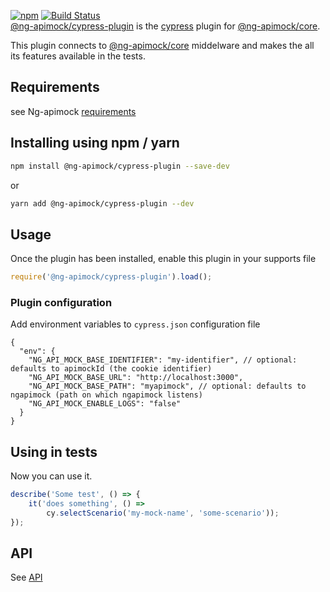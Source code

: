 [![npm](https://img.shields.io/npm/v/@ng-apimock/cypress-plugin?color=brightgreen)](https://www.npmjs.com/package/@ng-apimock/cypress-plugin) [![Build Status](https://github.com/ng-apimock/cypress-plugin/workflows/CI/badge.svg)](https://github.com/ng-apimock/cypress-plugin/actions?workflow=CI) <br />
[@ng-apimock/cypress-plugin](https://github.com/ng-apimock/cypress-plugin) is the [cypress](https://www.cypress.io/) plugin for [@ng-apimock/core](https://github.com/ng-apimock/core).

This plugin connects to [@ng-apimock/core](https://github.com/ng-apimock/core) middelware and makes the all its features available in the tests.

## Requirements

see Ng-apimock [requirements](/docs/#requirements)

## Installing using npm / yarn
```bash
npm install @ng-apimock/cypress-plugin --save-dev
```
or 

```bash
yarn add @ng-apimock/cypress-plugin --dev
```

## Usage
Once the plugin has been installed, enable this plugin in your supports file

```js
require('@ng-apimock/cypress-plugin').load();
```

### Plugin configuration
Add environment variables to `cypress.json` configuration file

```
{
  "env": {
    "NG_API_MOCK_BASE_IDENTIFIER": "my-identifier", // optional: defaults to apimockId (the cookie identifier)
    "NG_API_MOCK_BASE_URL": "http://localhost:3000",
    "NG_API_MOCK_BASE_PATH": "myapimock", // optional: defaults to ngapimock (path on which ngapimock listens)
    "NG_API_MOCK_ENABLE_LOGS": "false"
  }
}
```

## Using in tests
Now you can use it.

```typescript
describe('Some test', () => {
    it('does something', () => 
        cy.selectScenario('my-mock-name', 'some-scenario'));
});
``` 

## API 
See [API](/docs/api/select-scenario)

